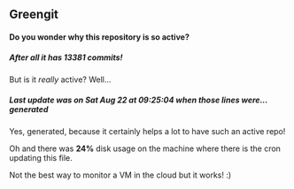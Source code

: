 ## Greengit

#### Do you wonder why this repository is so active?

##### After all it has 13381 commits!

But is it *really* active? Well...

##### Last update was on Sat Aug 22 at 09:25:04 when those lines were... generated

Yes, generated, because it certainly helps a lot to have such an active repo!

Oh and there was **24%** disk usage on the machine
where there is the cron updating this file.

Not the best way to monitor a VM in the cloud but it works! :)
